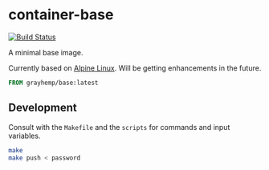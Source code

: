 # container-base

[![Build Status](https://travis-ci.org/grayhemp/container-base.svg?branch=master)](https://travis-ci.org/grayhemp/container-base)

A minimal base image.

Currently based on [Alpine Linux][alpine-linux]. Will be getting
enhancements in the future.

```dockerfile
FROM grayhemp/base:latest
```

## Development

Consult with the `Makefile` and the `scripts` for commands and input
variables.

```bash
make
make push < password
```

<!-- Links -->

[alpine-linux]: https://www.alpinelinux.org
